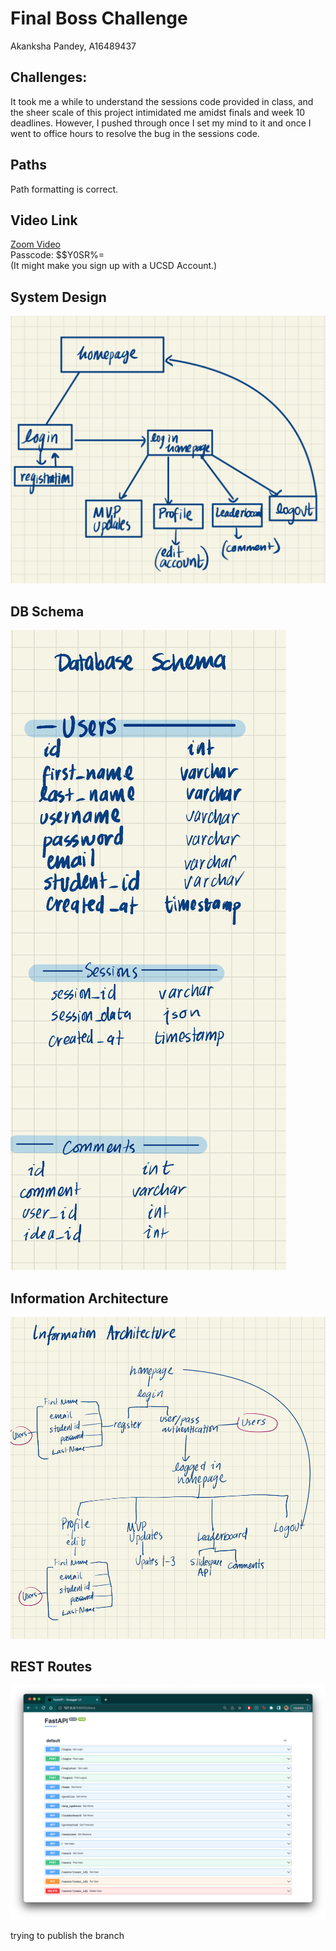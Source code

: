 # Final Boss Challenge
Akanksha Pandey, A16489437
## Challenges: 
It took me a while to understand the sessions code provided in class, and the sheer scale of this project intimidated me amidst finals and week 10 deadlines. However, I pushed through once I set my mind to it and once I went to office hours to resolve the bug in the sessions code. 

## Paths 
Path formatting is correct. 

## Video Link 
[Zoom Video](https://ucsd.zoom.us/rec/play/P2e8IsDRaWlJnJHXpSkKfpLCQfZouA8bcB3r1lWU5kdjSeGBE7oK9vG2kiOXlP_11JATlNP8WcTtbVY9.9s455jp0uAopgOBS?autoplay=true&continueMode=true&startTime=1679639725000)
<br>
Passcode: $$Y0SR%=
<br>
(It might make you sign up with a UCSD Account.)


## System Design 
![img](system_design.png)
## DB Schema 
![img](db_schema.png)

## Information Architecture 
![img](info_architecture.png)

## REST Routes
![img](routes.png)


trying to publish the branch 
